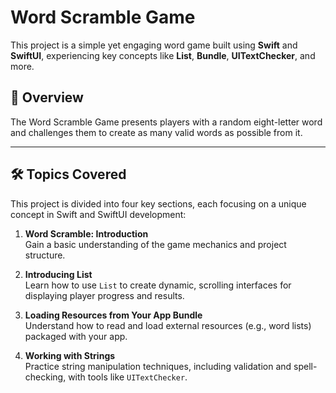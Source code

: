 # Word Scramble Game

This project is a simple yet engaging word game built using **Swift** and **SwiftUI**, experiencing key concepts like **List**, **Bundle**, **UITextChecker**, and more.

## 📖 Overview

The Word Scramble Game presents players with a random eight-letter word and challenges them to create as many valid words as possible from it.

---

## 🛠 Topics Covered

This project is divided into four key sections, each focusing on a unique concept in Swift and SwiftUI development:

1. **Word Scramble: Introduction**  
   Gain a basic understanding of the game mechanics and project structure.

2. **Introducing List**  
   Learn how to use `List` to create dynamic, scrolling interfaces for displaying player progress and results.

3. **Loading Resources from Your App Bundle**  
   Understand how to read and load external resources (e.g., word lists) packaged with your app.

4. **Working with Strings**  
   Practice string manipulation techniques, including validation and spell-checking, with tools like `UITextChecker`.
